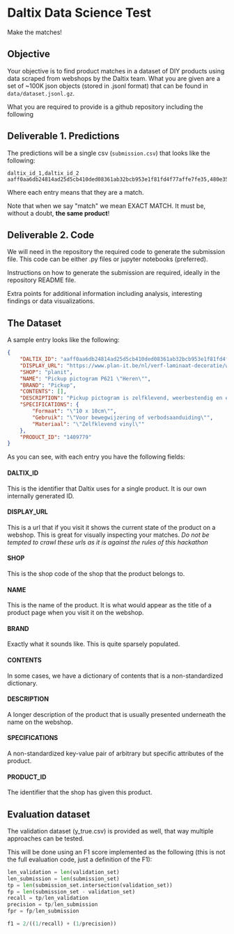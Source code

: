 # Daltix Data Science Test

Make the matches!

## Objective

Your objective is to find product matches in a dataset of DIY products using data scraped from webshops by the Daltix team.
What you are given are a set of ~100K json objects (stored in .jsonl format) that can be found in `data/dataset.jsonl.gz`.

What you are required to provide is a github repository including the following

## Deliverable 1. Predictions

The predictions will be a single csv (`submission.csv`) that looks like the following:

```
daltix_id_1,daltix_id_2
aaff0aa6db24814ad25d5cb410ded08361ab32bcb953e1f81fd4f77affe7fe35,480e353eb638dbe8be37d04cf28b3b801eadccbd0ffaddec4f9bed10996d901f
```

Where each entry means that they are a match.

Note that when we say "match" we mean EXACT MATCH. It must be, without a doubt, **the same product**!


## Deliverable 2. Code

We will need in the repository the required code to generate the submission file. This code can be either .py files or jupyter notebooks (preferred).

Instructions on how to generate the submission are required, ideally in the repository README file.

Extra points for additional information including analysis, interesting findings or data visualizations.


## The Dataset

A sample entry looks like the following:

```json
{
    "DALTIX_ID": "aaff0aa6db24814ad25d5cb410ded08361ab32bcb953e1f81fd4f77affe7fe35",
    "DISPLAY_URL": "https://www.plan-it.be/nl/verf-laminaat-decoratie/woondecoratie/pictogrammen/signalisatie/pickup-pictogram-p621-heren/1409779",
    "SHOP": "planit",
    "NAME": "Pickup pictogram P621 \"Heren\"",
    "BRAND": "Pickup",
    "CONTENTS": [],
    "DESCRIPTION": "Pickup pictogram is zelfklevend, weerbestendig en eenvoudig aan te brengen. Het product heeft een direct herkenbare aanduiding en is geschikt voor gladde ondergronden. Deze pictogram is 10 maal 10 centimeters en heeft als opdruk \"Heren\".",
    "SPECIFICATIONS": {
        "Formaat": "\"10 x 10cm\"",
        "Gebruik": "\"Voor bewegwijzering of verbodsaanduiding\"",
        "Materiaal": "\"Zelfklevend vinyl\""
    },
    "PRODUCT_ID": "1409779"
}
```
As you can see, with each entry you have the following fields:

#### DALTIX_ID

This is the identifier that Daltix uses for a single product. It is our own internally generated ID.

#### DISPLAY_URL

This is a url that if you visit it shows the current state of the product on a webshop. This is great for visually inspecting
your matches. *Do not be tempted to crawl these urls as it is against the rules of this hackathon*

#### SHOP

This is the shop code of the shop that the product belongs to.

#### NAME

This is the name of the product. It is what would appear as the title of a product page when you visit it on the webshop.

#### BRAND

Exactly what it sounds like. This is quite sparsely populated.

#### CONTENTS

In some cases, we have a dictionary of contents that is a non-standardized dictionary.

#### DESCRIPTION

A longer description of the product that is usually presented underneath the name on the webshop.

#### SPECIFICATIONS

A non-standardized key-value pair of arbitrary but specific attributes of the product.

#### PRODUCT_ID

The identifier that the shop has given this product.

## Evaluation dataset

The validation dataset (y_true.csv) is provided as well, that way multiple approaches can be tested.

This will be done using an F1 score implemented as the following (this is not the full evaluation code, just a definition of the F1):

```py
len_validation = len(validation_set)
len_submission = len(submission_set)
tp = len(submission_set.intersection(validation_set))
fp = len(submission_set - validation_set)
recall = tp/len_validation
precision = tp/len_submission
fpr = fp/len_submission

f1 = 2/((1/recall) + (1/precision))
```
